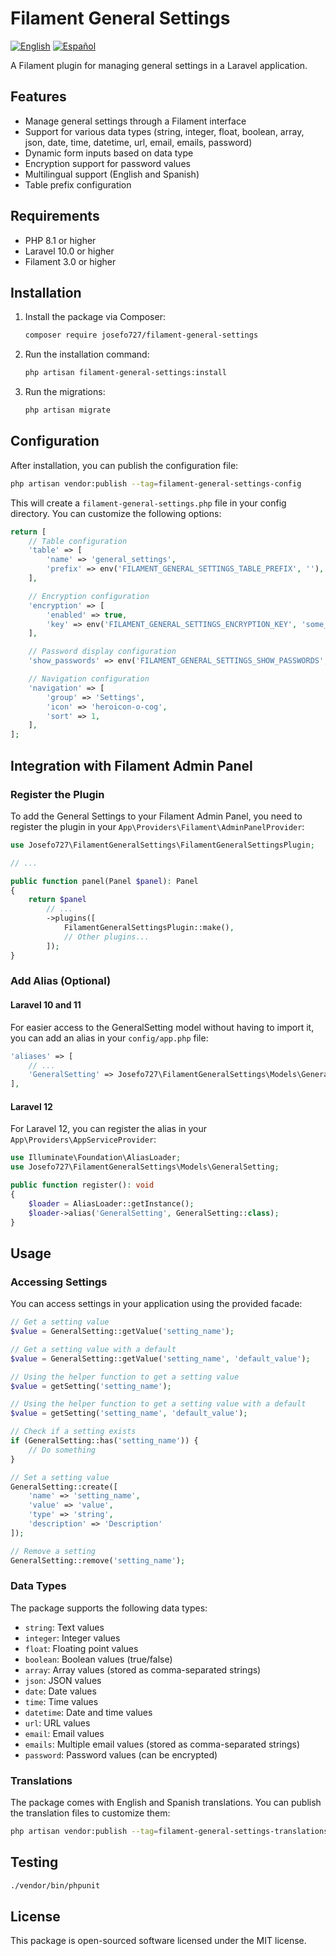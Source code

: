 # Filament General Settings

[![English](https://img.shields.io/badge/lang-English-blue.svg)](README.md)
[![Español](https://img.shields.io/badge/lang-Español-red.svg)](README.es.md)

A Filament plugin for managing general settings in a Laravel application.

## Features

- Manage general settings through a Filament interface
- Support for various data types (string, integer, float, boolean, array, json, date, time, datetime, url, email, emails, password)
- Dynamic form inputs based on data type
- Encryption support for password values
- Multilingual support (English and Spanish)
- Table prefix configuration

## Requirements

- PHP 8.1 or higher
- Laravel 10.0 or higher
- Filament 3.0 or higher

## Installation

1. Install the package via Composer:

    ```bash
    composer require josefo727/filament-general-settings
    ```

2. Run the installation command:

    ```bash
    php artisan filament-general-settings:install
    ```

3. Run the migrations:

    ```bash
    php artisan migrate
    ```

## Configuration

After installation, you can publish the configuration file:

```bash
php artisan vendor:publish --tag=filament-general-settings-config
```

This will create a `filament-general-settings.php` file in your config directory. You can customize the following options:

```php
return [
    // Table configuration
    'table' => [
        'name' => 'general_settings',
        'prefix' => env('FILAMENT_GENERAL_SETTINGS_TABLE_PREFIX', ''),
    ],

    // Encryption configuration
    'encryption' => [
        'enabled' => true,
        'key' => env('FILAMENT_GENERAL_SETTINGS_ENCRYPTION_KEY', 'some_default_key'),
    ],

    // Password display configuration
    'show_passwords' => env('FILAMENT_GENERAL_SETTINGS_SHOW_PASSWORDS', false),

    // Navigation configuration
    'navigation' => [
        'group' => 'Settings',
        'icon' => 'heroicon-o-cog',
        'sort' => 1,
    ],
];
```

## Integration with Filament Admin Panel

### Register the Plugin

To add the General Settings to your Filament Admin Panel, you need to register the plugin in your `App\Providers\Filament\AdminPanelProvider`:

```php
use Josefo727\FilamentGeneralSettings\FilamentGeneralSettingsPlugin;

// ...

public function panel(Panel $panel): Panel
{
    return $panel
        // ...
        ->plugins([
            FilamentGeneralSettingsPlugin::make(),
            // Other plugins...
        ]);
}
```

### Add Alias (Optional)

#### Laravel 10 and 11

For easier access to the GeneralSetting model without having to import it, you can add an alias in your `config/app.php` file:

```php
'aliases' => [
    // ...
    'GeneralSetting' => Josefo727\FilamentGeneralSettings\Models\GeneralSetting::class,
],
```

#### Laravel 12

For Laravel 12, you can register the alias in your `App\Providers\AppServiceProvider`:

```php
use Illuminate\Foundation\AliasLoader;
use Josefo727\FilamentGeneralSettings\Models\GeneralSetting;

public function register(): void
{
    $loader = AliasLoader::getInstance();
    $loader->alias('GeneralSetting', GeneralSetting::class);
}
```

## Usage

### Accessing Settings

You can access settings in your application using the provided facade:

```php
// Get a setting value
$value = GeneralSetting::getValue('setting_name');

// Get a setting value with a default
$value = GeneralSetting::getValue('setting_name', 'default_value');

// Using the helper function to get a setting value
$value = getSetting('setting_name');

// Using the helper function to get a setting value with a default
$value = getSetting('setting_name', 'default_value');

// Check if a setting exists
if (GeneralSetting::has('setting_name')) {
    // Do something
}

// Set a setting value
GeneralSetting::create([
    'name' => 'setting_name',
    'value' => 'value',
    'type' => 'string',
    'description' => 'Description'
]);

// Remove a setting
GeneralSetting::remove('setting_name');
```

### Data Types

The package supports the following data types:

- `string`: Text values
- `integer`: Integer values
- `float`: Floating point values
- `boolean`: Boolean values (true/false)
- `array`: Array values (stored as comma-separated strings)
- `json`: JSON values
- `date`: Date values
- `time`: Time values
- `datetime`: Date and time values
- `url`: URL values
- `email`: Email values
- `emails`: Multiple email values (stored as comma-separated strings)
- `password`: Password values (can be encrypted)

### Translations

The package comes with English and Spanish translations. You can publish the translation files to customize them:

```bash
php artisan vendor:publish --tag=filament-general-settings-translations
```

## Testing

```bash
./vendor/bin/phpunit
```

## License

This package is open-sourced software licensed under the MIT license.
